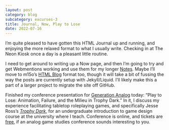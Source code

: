 ```yaml
---
layout: post
category: blog
subcategory: excurses-3
title: Journal, Now, Play to Lose
date: 2022-07-16
---
```


I’m quite pleased to have gotten this HTML Journal up and running, and enjoying the more relaxed format to what I usually write. Checking in at The Neon Kiosk once a day is a pleasant little routine.

I need to get around to writing up a Now page, and then I’m going to try and get Webmentions working and use them for my longer [Notes](/blog). Maybe I’ll move to m15o’s [HTML Blog](https://blog.miso.town/) format too, though it will take a bit of fussing the way the posts are currently setup with Jekyll/Liquid. I’ll likely make this a part of a larger project to migrate the site off GitHub.

Finished my conference presentation for [Generation Analog](https://analoggamestudies.org/generation-analog-2022/) today: “Play to Lose: Animation, Failure, and the Milieu in Trophy Dark.” In it, I discuss my experience facilitating tabletop roleplaying games, and specifically Jesse Ross’s [*Trophy Dark*](https://trophyrpg.com/), for an undergraduate introduction to game design course at the university where I teach. Conference is online, and tickets are [free](https://www.game-in-lab.org/), if an analog game studies conference sounds interesting to you.
